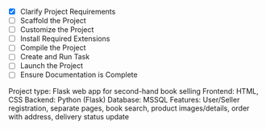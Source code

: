 - [x] Clarify Project Requirements
- [ ] Scaffold the Project
- [ ] Customize the Project
- [ ] Install Required Extensions
- [ ] Compile the Project
- [ ] Create and Run Task
- [ ] Launch the Project
- [ ] Ensure Documentation is Complete

Project type: Flask web app for second-hand book selling
Frontend: HTML, CSS
Backend: Python (Flask)
Database: MSSQL
Features: User/Seller registration, separate pages, book search, product images/details, order with address, delivery status update
